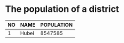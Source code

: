 # The population of a district
| NO | NAME | POPULATION |
| --- | --- |--- |
| 1 | Hubei | 8547585 |
